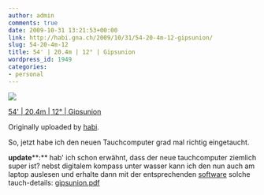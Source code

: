 ```yaml
---
author: admin
comments: true
date: 2009-10-31 13:21:53+00:00
link: http://habi.gna.ch/2009/10/31/54-20-4m-12-gipsunion/
slug: 54-20-4m-12
title: 54' | 20.4m | 12° | Gipsunion
wordpress_id: 1949
categories:
- personal
---
```


[![](http://farm3.static.flickr.com/2534/4060915942_c549133028_m.jpg)](http://www.flickr.com/photos/habi/4060915942/)

[54' | 20.4m | 12° | Gipsunion](http://www.flickr.com/photos/habi/4060915942/)

Originally uploaded by [habi](http://www.flickr.com/people/habi/).

So, jetzt habe ich den neuen Tauchcomputer grad mal richtig eingetaucht.

**update****:** hab' ich schon erwähnt, dass der neue tauchcomputer ziemlich super ist? nebst digitalem kompass unter wasser kann ich den nun auch am laptop auslesen und erhalte dann mit der entsprechenden [software](http://www.thedoorisajar.org/macdive/) solche tauch-details: [gipsunion.pdf](http://habi.gna.ch/wp-content/uploads/2009/11/gipsunion.pdf)

